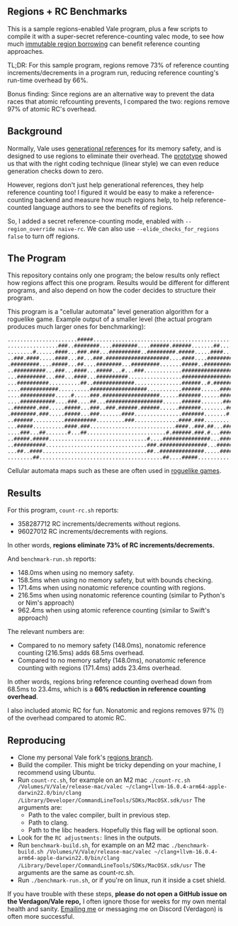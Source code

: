 ## Regions + RC Benchmarks

This is a sample regions-enabled Vale program, plus a few scripts to compile it with a super-secret reference-counting valec mode, to see how much [immutable region borrowing](https://verdagon.dev/blog/zero-cost-borrowing-regions-part-1-immutable-borrowing) can benefit reference counting approaches.

TL;DR: For this sample program, regions remove 73% of reference counting increments/decrements in a program run, reducing reference counting's run-time overhead by 66%.

Bonus finding: Since regions are an alternative way to prevent the data races that atomic refcounting prevents, I compared the two: regions remove 97% of atomic RC's overhead.

## Background

Normally, Vale uses [generational references](https://verdagon.dev/blog/generational-references) for its memory safety, and is designed to use regions to eliminate their overhead. The [prototype](https://verdagon.dev/blog/first-regions-prototype) showed us that with the right coding technique (linear style) we can even reduce generation checks down to zero.

However, regions don't just help generational references, they help reference counting too! I figured it would be easy to make a reference-counting backend and measure how much regions help, to help reference-counted language authors to see the benefits of regions.

So, I added a secret reference-counting mode, enabled with `--region_override naive-rc`. We can also use `--elide_checks_for_regions false` to turn off regions.

## The Program

This repository contains only one program; the below results only reflect how regions affect this one program. Results would be different for different programs, and also depend on how the coder decides to structure their program.

This program is a "cellular automata" level generation algorithm for a roguelike game. Example output of a smaller level (the actual program produces much larger ones for benchmarking):

```
......................#####.....................................................
................###..########....########....######.######.......##.............
........#......####...###.###...##########..#########.#####.....####............
..###.####.....####...##...###.####################....####....#########........
.#########....#####...##....########...#########.......#####..###########.......
..##########...###...####...#####...#...###............##################.......
...#########...###...####...##########.................###################......
...##########..........##..#############...............######..#.#########...##.
....############..........##################...........######......#######...##.
....###########.....#.....###.##################......#######......#######...##.
....###########....###....##...##################......######.......######...###
..#######.###.....#####...###..###.######.######......#######........######...##
.########.###.....#####...###.......####...............#######.......#...###.###
..######..........##########.........###..............####.###...........#######
...#####..........####.###...........................####..###.##...###..#######
....###...##.......#...##.........................#.######.###.#...#############
..#####.#####...............................#....###############...#############
..##########................................###.###############...#########...#.
...##..####.................................##..##############.....#######......
........##.......................................##....#####....................
```

Cellular automata maps such as these are often used in [roguelike games](https://verdagon.itch.io/vale-prototype).

## Results

For this program, `count-rc.sh` reports:

 * 358287712 RC increments/decrements without regions.
 * 96027012 RC increments/decrements with regions.

In other words, **regions eliminate 73% of RC increments/decrements.**

And `benchmark-run.sh` reports:

 * 148.0ms when using no memory safety.
 * 158.5ms when using no memory safety, but with bounds checking.
 * 171.4ms when using nonatomic reference counting with regions.
 * 216.5ms when using nonatomic reference counting (similar to Python's or Nim's approach)
 * 962.4ms when using atomic reference counting (similar to Swift's approach)

The relevant numbers are:

 * Compared to no memory safety (148.0ms), nonatomic reference counting (216.5ms) adds 68.5ms overhead.
 * Compared to no memory safety (148.0ms), nonatomic reference counting with regions (171.4ms) adds 23.4ms overhead.

In other words, regions bring reference counting overhead down from 68.5ms to 23.4ms, which is a **66% reduction in reference counting overhead**.

I also included atomic RC for fun. Nonatomic and regions removes 97% (!) of the overhead compared to atomic RC.

## Reproducing

 * Clone my personal Vale fork's [regions branch](https://github.com/Verdagon/Vale/tree/regions).
 * Build the compiler. This might be tricky depending on your machine, I recommend using Ubuntu.
 * Run `count-rc.sh`, for example on an M2 mac `./count-rc.sh /Volumes/V/Vale/release-mac/valec ~/clang+llvm-16.0.4-arm64-apple-darwin22.0/bin/clang /Library/Developer/CommandLineTools/SDKs/MacOSX.sdk/usr` The arguments are:
    * Path to the valec compiler, built in previous step.
    * Path to clang.
    * Path to the libc headers. Hopefully this flag will be optional soon.
 * Look for the `RC adjustments:` lines in the outputs.
 * Run `benchmark-build.sh`, for example on an M2 mac `./benchmark-build.sh /Volumes/V/Vale/release-mac/valec ~/clang+llvm-16.0.4-arm64-apple-darwin22.0/bin/clang /Library/Developer/CommandLineTools/SDKs/MacOSX.sdk/usr` The arguments are the same as count-rc.sh.
 * Run `./benchmark-run.sh`, or if you're on linux, run it inside a cset shield.

If you have trouble with these steps, **please do not open a GitHub issue on the Verdagon/Vale repo,** I often ignore those for weeks for my own mental health and sanity. [Emailing me](verdagon_epsa@verdagon.dev) or messaging me on Discord (Verdagon) is often more successful.
